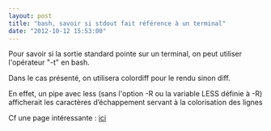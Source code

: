 ```yaml
---
layout: post
title: "bash, savoir si stdout fait référence à un terminal"
date: "2012-10-12 15:53:00"
---
```

Pour savoir si la sortie standard pointe sur un terminal, on peut utiliser l'opérateur "-t" en bash.

<script src="https://pastebin.com/embed_js/3ZFV0srW"></script>

Dans le cas présenté, on utilisera colordiff pour le rendu sinon diff.

En effet, un pipe avec less (sans l'option -R ou la variable LESS définie à -R) afficherait les caractères d’échappement servant à la colorisation des lignes

Cf une page intéressante : [ici](http://unix.stackexchange.com/questions/9957/how-to-check-if-bash-can-print-colors)
